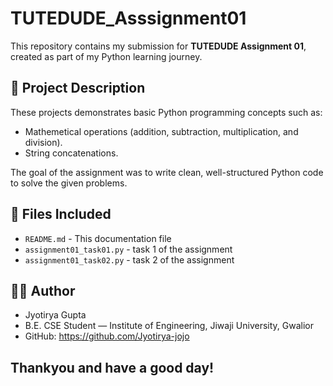 # TUTEDUDE_Asssignment01

This repository contains my submission for **TUTEDUDE Assignment 01**, created as part of my Python learning journey.

## 📝 Project Description
These projects demonstrates basic Python programming concepts such as:
- Mathemetical operations (addition, subtraction, multiplication, and division).
- String concatenations.

The goal of the assignment was to write clean, well-structured Python code to solve the given problems.

## 📂 Files Included
- `README.md` - This documentation file
- `assignment01_task01.py` - task 1 of the assignment
- `assignment01_task02.py` - task 2 of the assignment

## 👨‍💻 Author
- Jyotirya Gupta
- B.E. CSE Student — Institute of Engineering, Jiwaji University, Gwalior
- GitHub: https://github.com/Jyotirya-jojo

## Thankyou and have a good day!

